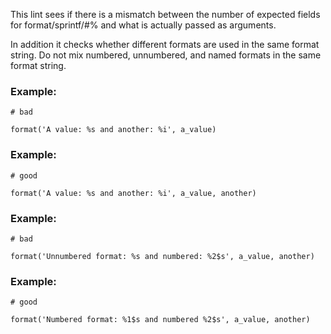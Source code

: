 This lint sees if there is a mismatch between the number of
expected fields for format/sprintf/#% and what is actually
passed as arguments.

In addition it checks whether different formats are used in the same
format string. Do not mix numbered, unnumbered, and named formats in
the same format string.

### Example:

    # bad

    format('A value: %s and another: %i', a_value)

### Example:

    # good

    format('A value: %s and another: %i', a_value, another)

### Example:

    # bad

    format('Unnumbered format: %s and numbered: %2$s', a_value, another)

### Example:

    # good

    format('Numbered format: %1$s and numbered %2$s', a_value, another)